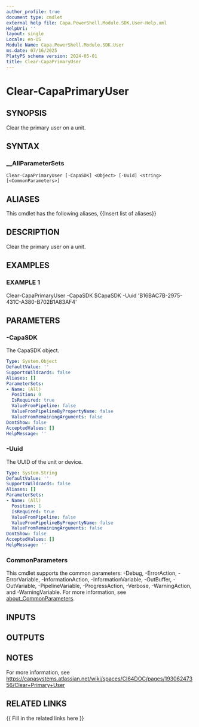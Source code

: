```yaml
---
author_profile: true
document type: cmdlet
external help file: Capa.PowerShell.Module.SDK.User-Help.xml
HelpUri: ''
layout: single
Locale: en-US
Module Name: Capa.PowerShell.Module.SDK.User
ms.date: 07/16/2025
PlatyPS schema version: 2024-05-01
title: Clear-CapaPrimaryUser
---
```


# Clear-CapaPrimaryUser

## SYNOPSIS

Clear the primary user on a unit.

## SYNTAX

### __AllParameterSets

```
Clear-CapaPrimaryUser [-CapaSDK] <Object> [-Uuid] <string> [<CommonParameters>]
```

## ALIASES

This cmdlet has the following aliases,
  {{Insert list of aliases}}

## DESCRIPTION

Clear the primary user on a unit.

## EXAMPLES

### EXAMPLE 1

Clear-CapaPrimaryUser -CapaSDK $CapaSDK -Uuid 'B16BAC7B-2975-431C-A380-B702B1A83AF4'

## PARAMETERS

### -CapaSDK

The CapaSDK object.

```yaml
Type: System.Object
DefaultValue: ''
SupportsWildcards: false
Aliases: []
ParameterSets:
- Name: (All)
  Position: 0
  IsRequired: true
  ValueFromPipeline: false
  ValueFromPipelineByPropertyName: false
  ValueFromRemainingArguments: false
DontShow: false
AcceptedValues: []
HelpMessage: ''
```

### -Uuid

The UUID of the unit or device.

```yaml
Type: System.String
DefaultValue: ''
SupportsWildcards: false
Aliases: []
ParameterSets:
- Name: (All)
  Position: 1
  IsRequired: true
  ValueFromPipeline: false
  ValueFromPipelineByPropertyName: false
  ValueFromRemainingArguments: false
DontShow: false
AcceptedValues: []
HelpMessage: ''
```

### CommonParameters

This cmdlet supports the common parameters: -Debug, -ErrorAction, -ErrorVariable,
-InformationAction, -InformationVariable, -OutBuffer, -OutVariable, -PipelineVariable,
-ProgressAction, -Verbose, -WarningAction, and -WarningVariable. For more information, see
[about_CommonParameters](https://go.microsoft.com/fwlink/?LinkID=113216).

## INPUTS

## OUTPUTS

## NOTES

For more information, see https://capasystems.atlassian.net/wiki/spaces/CI64DOC/pages/19306247356/Clear+Primary+User


## RELATED LINKS

{{ Fill in the related links here }}

